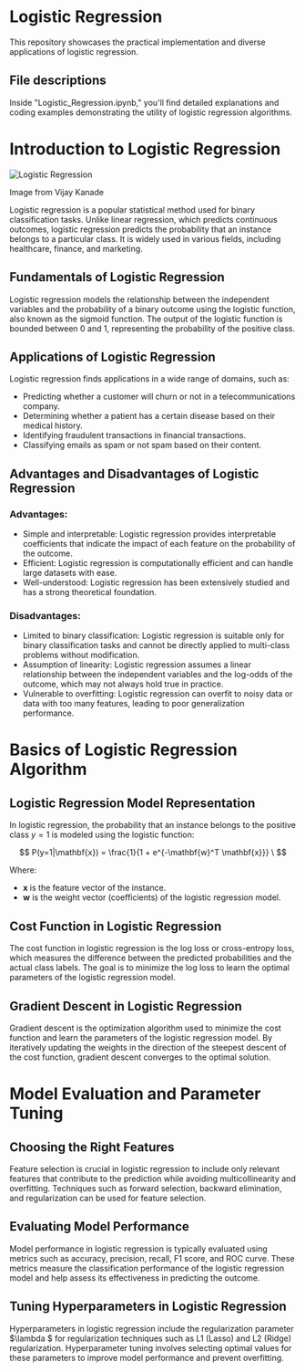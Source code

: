 # Logistic Regression

This repository showcases the practical implementation and diverse applications of logistic regression.

## File descriptions
Inside "Logistic_Regression.ipynb," you'll find detailed explanations and coding examples demonstrating the utility of logistic regression algorithms.

# Introduction to Logistic Regression

![Logistic Regression](https://images.spiceworks.com/wp-content/uploads/2022/04/11040522/46-4.png)

Image from Vijay Kanade

Logistic regression is a popular statistical method used for binary classification tasks. Unlike linear regression, which predicts continuous outcomes, logistic regression predicts the probability that an instance belongs to a particular class. It is widely used in various fields, including healthcare, finance, and marketing.

## Fundamentals of Logistic Regression

Logistic regression models the relationship between the independent variables and the probability of a binary outcome using the logistic function, also known as the sigmoid function. The output of the logistic function is bounded between 0 and 1, representing the probability of the positive class.

## Applications of Logistic Regression

Logistic regression finds applications in a wide range of domains, such as:
- Predicting whether a customer will churn or not in a telecommunications company.
- Determining whether a patient has a certain disease based on their medical history.
- Identifying fraudulent transactions in financial transactions.
- Classifying emails as spam or not spam based on their content.

## Advantages and Disadvantages of Logistic Regression

### Advantages:
- Simple and interpretable: Logistic regression provides interpretable coefficients that indicate the impact of each feature on the probability of the outcome.
- Efficient: Logistic regression is computationally efficient and can handle large datasets with ease.
- Well-understood: Logistic regression has been extensively studied and has a strong theoretical foundation.

### Disadvantages:
- Limited to binary classification: Logistic regression is suitable only for binary classification tasks and cannot be directly applied to multi-class problems without modification.
- Assumption of linearity: Logistic regression assumes a linear relationship between the independent variables and the log-odds of the outcome, which may not always hold true in practice.
- Vulnerable to overfitting: Logistic regression can overfit to noisy data or data with too many features, leading to poor generalization performance.

# Basics of Logistic Regression Algorithm

## Logistic Regression Model Representation

In logistic regression, the probability that an instance belongs to the positive class $y=1$ is modeled using the logistic function:

$$
P(y=1|\mathbf{x}) = \frac{1}{1 + e^{-\mathbf{w}^T \mathbf{x}}} \
$$

Where:
- $\mathbf{x}$ is the feature vector of the instance.
- $\mathbf{w}$ is the weight vector (coefficients) of the logistic regression model.

## Cost Function in Logistic Regression

The cost function in logistic regression is the log loss or cross-entropy loss, which measures the difference between the predicted probabilities and the actual class labels. The goal is to minimize the log loss to learn the optimal parameters of the logistic regression model.

## Gradient Descent in Logistic Regression

Gradient descent is the optimization algorithm used to minimize the cost function and learn the parameters of the logistic regression model. By iteratively updating the weights in the direction of the steepest descent of the cost function, gradient descent converges to the optimal solution.

# Model Evaluation and Parameter Tuning

## Choosing the Right Features

Feature selection is crucial in logistic regression to include only relevant features that contribute to the prediction while avoiding multicollinearity and overfitting. Techniques such as forward selection, backward elimination, and regularization can be used for feature selection.

## Evaluating Model Performance

Model performance in logistic regression is typically evaluated using metrics such as accuracy, precision, recall, F1 score, and ROC curve. These metrics measure the classification performance of the logistic regression model and help assess its effectiveness in predicting the outcome.

## Tuning Hyperparameters in Logistic Regression

Hyperparameters in logistic regression include the regularization parameter $\lambda \$ for regularization techniques such as L1 (Lasso) and L2 (Ridge) regularization. Hyperparameter tuning involves selecting optimal values for these parameters to improve model performance and prevent overfitting.

